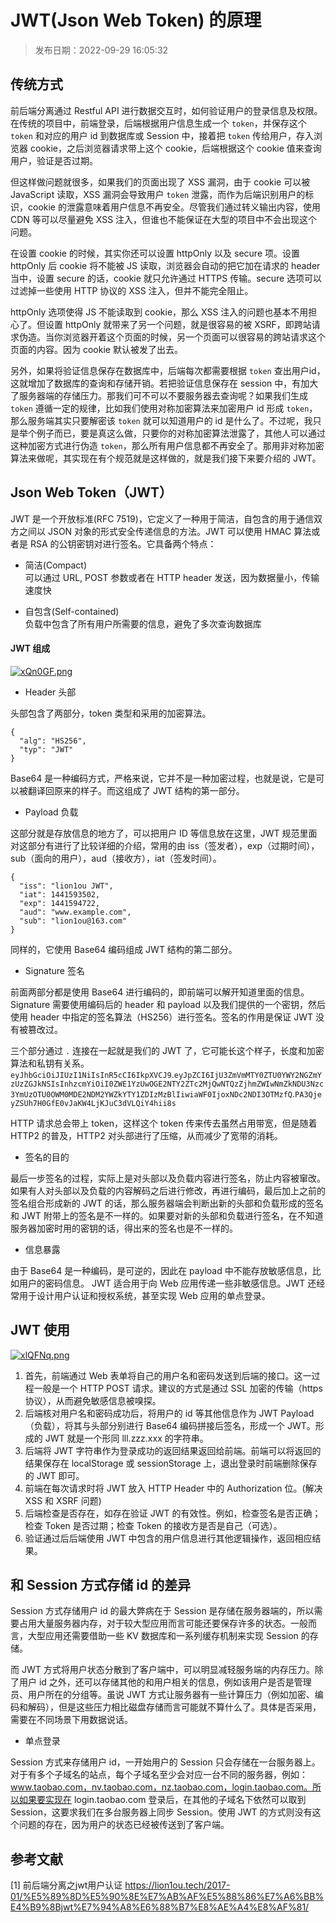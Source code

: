 # JWT(Json Web Token) 的原理

> 发布日期：2022-09-29 16:05:32

## 传统方式
前后端分离通过 Restful API 进行数据交互时，如何验证用户的登录信息及权限。在传统的项目中，前端登录，后端根据用户信息生成一个 `token`，并保存这个 `token` 和对应的用户 id 到数据库或 Session 中，接着把 `token` 传给用户，存入浏览器 cookie，之后浏览器请求带上这个 cookie，后端根据这个 cookie 值来查询用户，验证是否过期。

但这样做问题就很多，如果我们的页面出现了 XSS 漏洞，由于 cookie 可以被 JavaScript 读取，XSS 漏洞会导致用户 `token` 泄露，而作为后端识别用户的标识，cookie 的泄露意味着用户信息不再安全。尽管我们通过转义输出内容，使用 CDN 等可以尽量避免 XSS 注入，但谁也不能保证在大型的项目中不会出现这个问题。

在设置 cookie 的时候，其实你还可以设置 httpOnly 以及 secure 项。设置 httpOnly 后 cookie 将不能被 JS 读取，浏览器会自动的把它加在请求的 header 当中，设置 secure 的话，cookie 就只允许通过 HTTPS 传输。secure 选项可以过滤掉一些使用 HTTP 协议的 XSS 注入，但并不能完全阻止。

httpOnly 选项使得 JS 不能读取到 cookie，那么 XSS 注入的问题也基本不用担心了。但设置 httpOnly 就带来了另一个问题，就是很容易的被 XSRF，即跨站请求伪造。当你浏览器开着这个页面的时候，另一个页面可以很容易的跨站请求这个页面的内容。因为 cookie 默认被发了出去。

另外，如果将验证信息保存在数据库中，后端每次都需要根据 `token` 查出用户id，这就增加了数据库的查询和存储开销。若把验证信息保存在 session 中，有加大了服务器端的存储压力。那我们可不可以不要服务器去查询呢？如果我们生成 `token` 遵循一定的规律，比如我们使用对称加密算法来加密用户 id 形成 `token`，那么服务端其实只要解密该 `token` 就可以知道用户的 id 是什么了。不过呢，我只是举个例子而已，要是真这么做，只要你的对称加密算法泄露了，其他人可以通过这种加密方式进行伪造 `token`，那么所有用户信息都不再安全了。那用非对称加密算法来做呢，其实现在有个规范就是这样做的，就是我们接下来要介绍的 JWT。

## Json Web Token（JWT）
JWT 是一个开放标准(RFC 7519)，它定义了一种用于简洁，自包含的用于通信双方之间以 JSON 对象的形式安全传递信息的方法。JWT 可以使用 HMAC 算法或者是 RSA 的公钥密钥对进行签名。它具备两个特点：

- 简洁(Compact)  
可以通过 URL, POST 参数或者在 HTTP header 发送，因为数据量小，传输速度快

- 自包含(Self-contained)  
负载中包含了所有用户所需要的信息，避免了多次查询数据库

#### JWT 组成
[![xQn0GF.png](https://s1.ax1x.com/2022/10/03/xQn0GF.png)](https://imgse.com/i/xQn0GF)

- Header 头部

头部包含了两部分，token 类型和采用的加密算法。
```
{
  "alg": "HS256",
  "typ": "JWT"
}
```

Base64 是一种编码方式，严格来说，它并不是一种加密过程，也就是说，它是可以被翻译回原来的样子。而这组成了 JWT 结构的第一部分。

- Payload 负载

这部分就是存放信息的地方了，可以把用户 ID 等信息放在这里，JWT 规范里面对这部分有进行了比较详细的介绍，常用的由 iss（签发者），exp（过期时间），sub（面向的用户），aud（接收方），iat（签发时间）。
```
{
  "iss": "lion1ou JWT",
  "iat": 1441593502,
  "exp": 1441594722,
  "aud": "www.example.com",
  "sub": "lion1ou@163.com"
}
```
同样的，它使用 Base64 编码组成 JWT 结构的第二部分。

- Signature 签名

前面两部分都是使用 Base64 进行编码的，即前端可以解开知道里面的信息。Signature 需要使用编码后的 header 和 payload 以及我们提供的一个密钥，然后使用 header 中指定的签名算法（HS256）进行签名。签名的作用是保证 JWT 没有被篡改过。

三个部分通过 `.` 连接在一起就是我们的 JWT 了，它可能长这个样子，长度和加密算法和私钥有关系。
`eyJhbGciOiJIUzI1NiIsInR5cCI6IkpXVCJ9`.`eyJpZCI6IjU3ZmVmMTY0ZTU0YWY2NGZmYzUzZGJkNSIsInhzcmYiOiI0ZWE1YzUwOGE2NTY2ZTc2MjQwNTQzZjhmZWIwNmZkNDU3Nzc3YmUzOTU0OWM0MDE2NDM2YWZkYTY1ZDIzMzBlIiwiaWF0IjoxNDc2NDI3OTMzfQ`.`PA3QjeyZSUh7H0GfE0vJaKW4LjKJuC3dVLQiY4hii8s`


HTTP 请求总会带上 token，这样这个 token 传来传去虽然占用带宽，但是随着 HTTP2 的普及，HTTP2 对头部进行了压缩，从而减少了宽带的消耗。

- 签名的目的

最后一步签名的过程，实际上是对头部以及负载内容进行签名，防止内容被窜改。如果有人对头部以及负载的内容解码之后进行修改，再进行编码，最后加上之前的签名组合形成新的 JWT 的话，那么服务器端会判断出新的头部和负载形成的签名和 JWT 附带上的签名是不一样的。如果要对新的头部和负载进行签名，在不知道服务器加密时用的密钥的话，得出来的签名也是不一样的。

- 信息暴露

由于 Base64 是一种编码，是可逆的，因此在 payload 中不能存放敏感信息，比如用户的密码信息。
JWT 适合用于向 Web 应用传递一些非敏感信息。JWT 还经常用于设计用户认证和授权系统，甚至实现 Web 应用的单点登录。

## JWT 使用
[![xlQFNq.png](https://s1.ax1x.com/2022/10/04/xlQFNq.png)](https://imgse.com/i/xlQFNq)

1. 首先，前端通过 Web 表单将自己的用户名和密码发送到后端的接口。这一过程一般是一个 HTTP POST 请求。建议的方式是通过 SSL 加密的传输（https 协议），从而避免敏感信息被嗅探。
2. 后端核对用户名和密码成功后，将用户的 id 等其他信息作为 JWT Payload（负载），将其与头部分别进行 Base64 编码拼接后签名，形成一个 JWT。形成的 JWT 就是一个形同 lll.zzz.xxx 的字符串。
3. 后端将 JWT 字符串作为登录成功的返回结果返回给前端。前端可以将返回的结果保存在 localStorage 或 sessionStorage 上，退出登录时前端删除保存的 JWT 即可。
4. 前端在每次请求时将 JWT 放入 HTTP Header 中的 Authorization 位。(解决 XSS 和 XSRF 问题)
5. 后端检查是否存在，如存在验证 JWT 的有效性。例如，检查签名是否正确；检查 Token 是否过期；检查 Token 的接收方是否是自己（可选）。
6. 验证通过后后端使用 JWT 中包含的用户信息进行其他逻辑操作，返回相应结果。

## 和 Session 方式存储 id 的差异
Session 方式存储用户 id 的最大弊病在于 Session 是存储在服务器端的，所以需要占用大量服务器内存，对于较大型应用而言可能还要保存许多的状态。一般而言，大型应用还需要借助一些 KV 数据库和一系列缓存机制来实现 Session 的存储。

而 JWT 方式将用户状态分散到了客户端中，可以明显减轻服务端的内存压力。除了用户 id 之外，还可以存储其他的和用户相关的信息，例如该用户是否是管理员、用户所在的分组等。虽说 JWT 方式让服务器有一些计算压力（例如加密、编码和解码），但是这些压力相比磁盘存储而言可能就不算什么了。具体是否采用，需要在不同场景下用数据说话。

- 单点登录

Session 方式来存储用户 id，一开始用户的 Session 只会存储在一台服务器上。对于有多个子域名的站点，每个子域名至少会对应一台不同的服务器，例如：www.taobao.com，nv.taobao.com，nz.taobao.com，login.taobao.com。所以如果要实现在 login.taobao.com 登录后，在其他的子域名下依然可以取到 Session，这要求我们在多台服务器上同步 Session。使用 JWT 的方式则没有这个问题的存在，因为用户的状态已经被传送到了客户端。

## 参考文献
[1] 前后端分离之jwt用户认证 https://lion1ou.tech/2017-01/%E5%89%8D%E5%90%8E%E7%AB%AF%E5%88%86%E7%A6%BB%E4%B9%8Bjwt%E7%94%A8%E6%88%B7%E8%AE%A4%E8%AF%81/  